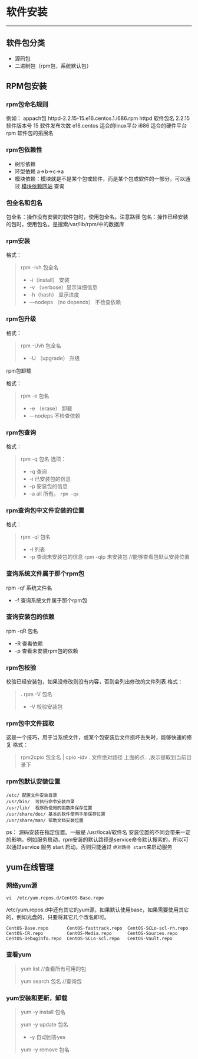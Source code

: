# 软件安装

***

## 软件包分类

* 源码包
* 二进制包（rpm包，系统默认包）



## RPM包安装

### rpm包命名规则

例如： appach包
httpd-2.2.15-15.e16.centos.1.i686.rpm
httpd 软件包名
2.2.15 软件版本号
15 软件发布次数
e16.centos 适合的linux平台
i686   适合的硬件平台
rpm 软件包的拓展名

### rpm包依赖性

* 树形依赖
* 环型依赖 a->b->c->a
* 模块依赖：模块就是不是某个包或软件，而是某个包或软件的一部分。可以通过 [模块依赖网站](www.rpmfind.net) 查询

### 包全名和包名

包全名：操作没有安装的软件包时，使用包全名。注意路径
包名：操作已经安装的包时，使用包名。是搜索/var/lib/rpm/中的数据库

### rpm安装

格式：

> rpm -ivh 包全名
>
> * -i（install） 安装
> * -v （verbose）显示详细信息
> * -h（hash）  显示进度
> * —nodeps （no depends） 不检查依赖



### rpm包升级

格式：

> rpm -Uvh 包全名
>
> * -U （upgrade） 升级

rpm包卸载

格式：

> rpm -e 包名
>
> * -e （erase） 卸载
> * —nodeps 不检查依赖

### rpm包查询
格式：
> rpm -q 包名
> 选项： 
>   * -q 查询
>   * -i 已安装包的信息
>   * -p  安装包的信息
>   * -a all 所有。 `rpm -qa`

### rpm查询包中文件安装的位置
格式：
> rpm -ql 包名
>  * -l 列表
>  * -p 查询未安装包的信息
rpm -qlp 未安装包 //能够查看包默认安装位置

### 查询系统文件属于那个rpm包
rpm -qf 系统文件名
 * -f 查询系统文件属于那个rpm包

### 查询安装包的依赖
rpm -qR  包名
  * -R 查看依赖
  * -p 查看未安装rpm包的依赖

### rpm包校验
校验已经安装包，如果没修改则没有内容，否则会列出修改的文件列表
格式：
>. rpm -V 包名
>
> * -V 校验安装包

### rpm包中文件提取
这是一个技巧，用于当系统文件，或某个包安装后文件损坏丢失时，能够快速的修复
格式：
> rpm2cpio 包全名  | cpio -idv  .  文件绝对路径
> 上面的点`.` ,表示提取到当前目录下

### rpm包默认安装位置

```
/etc/ 配置文件安装目录
/usr/bin/  可执行命令安装目录
/usr/lib/  程序所使用的函数库保存位置
/usr/share/doc/ 基本的软件使用手册保存位置
/usr/share/man/ 帮助文档安装位置
```

ps： 源码安装在指定位置。一般是 /usr/local/软件名
安装位置的不同会带来一定的影响。例如服务启动，rpm安装的默认路径是service命令默认搜索的，所以可以通过service 服务 start 启动。否则只能通过 `绝对路径 start`来启动服务

## yum在线管理
### 网络yum源
`vi  /etc/yum.repos.d/CentOS-Base.repo`

/etc/yum.repos.d中还有其它的yum源，如果默认使用base，如果需要使用其它的，例如光盘的，只要将其它几个改名即可。

```
CentOS-Base.repo       CentOS-fasttrack.repo  CentOS-SCLo-scl-rh.repo
CentOS-CR.repo         CentOS-Media.repo      CentOS-Sources.repo
CentOS-Debuginfo.repo  CentOS-SCLo-scl.repo   CentOS-Vault.repo
```



### 查看yum

> yum list   //查看所有可用的包
>
> yum search 包名  //查询包

### yum安装和更新，卸载

> yum -y install 包名
>
> yum -y update 包名
>
> * -y 自动回答yes
>
> yum -y remove 包名